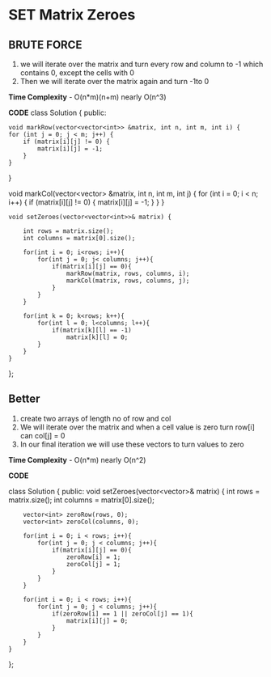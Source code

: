 # SET Matrix Zeroes

## BRUTE FORCE 

1) we will iterate over the matrix and turn every row and column to -1 which contains 0, except the cells with 0
2) Then we will iterate over the matrix again and turn -1to 0

**Time Complexity** - O(n*m)(n+m) nearly O(n^3)

**CODE**
class Solution {
public:

    void markRow(vector<vector<int>> &matrix, int n, int m, int i) {
    for (int j = 0; j < m; j++) {
        if (matrix[i][j] != 0) {
            matrix[i][j] = -1;
        }
    }
}


void markCol(vector<vector<int>> &matrix, int n, int m, int j) {
    for (int i = 0; i < n; i++) {
        if (matrix[i][j] != 0) {
            matrix[i][j] = -1;
        }
    }
}


    void setZeroes(vector<vector<int>>& matrix) {
        
        int rows = matrix.size();
        int columns = matrix[0].size();
        
        for(int i = 0; i<rows; i++){
            for(int j = 0; j< columns; j++){
                if(matrix[i][j] == 0){
                    markRow(matrix, rows, columns, i);
                    markCol(matrix, rows, columns, j);
                }
            }
        }

        for(int k = 0; k<rows; k++){
            for(int l = 0; l<columns; l++){
                if(matrix[k][l] == -1)
                    matrix[k][l] = 0;
            }
        }
    }
};

## Better

1) create two arrays of length no of row and col
2) We will iterate over the matrix and when a cell value is zero turn row[i] can col[j] = 0
3) In our final iteration we will use these vectors to turn values to zero

**Time Complexity** - O(n*m) nearly O(n^2)


**CODE**

class Solution {
public:
    void setZeroes(vector<vector<int>>& matrix) {
        int rows = matrix.size();
        int columns = matrix[0].size();

        vector<int> zeroRow(rows, 0);
        vector<int> zeroCol(columns, 0);

        for(int i = 0; i < rows; i++){
            for(int j = 0; j < columns; j++){
                if(matrix[i][j] == 0){
                    zeroRow[i] = 1;
                    zeroCol[j] = 1;
                }
            }
        }

        for(int i = 0; i < rows; i++){
            for(int j = 0; j < columns; j++){
                if(zeroRow[i] == 1 || zeroCol[j] == 1){
                    matrix[i][j] = 0;
                }
            }
        }
    }
};

